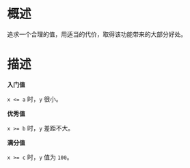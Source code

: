<h1>概述</h1>

追求一个合理的值，用适当的代价，取得该功能带来的大部分好处。

<h1>描述</h1>

**入门值**

`x <= a` 时，`y` 很小。

**优秀值**

`x >= b` 时，`y` 差距不大。

**满分值**

`x >= c` 时，`y` 值为 `100`。